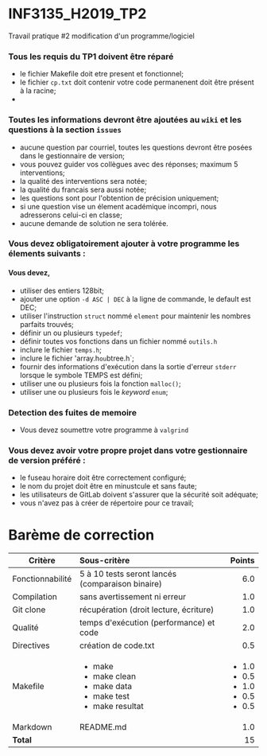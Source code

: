 # INF3135_H2019_TP2
Travail pratique #2 modification d'un programme/logiciel

### Tous les requis du TP1 doivent être réparé
 + le fichier Makefile doit etre present et fonctionnel; 
 + le fichier `cp.txt` doit contenir votre code permanenent doit être présent à la racine;
 +

### Toutes les informations devront être ajoutées au `wiki` et les questions à la section `issues`
 + aucune question par courriel, toutes les questions devront être posées dans le gestionnaire de version;
 + vous pouvez guider vos collègues avec des réponses; maximum 5 interventions;
 + la qualité des interventions sera notée;
 + la qualité du francais sera aussi notée;
 + les questions sont pour l'obtention de précision uniquement;
 + si une question vise un élement académique incompri, nous adresserons celui-ci en classe;
 + aucune demande de solution ne sera tolérée.

### Vous devez obligatoirement ajouter à votre programme les élements suivants :
#### Vous devez,
+ utiliser des entiers 128bit;
+ ajouter une option `-d ASC | DEC` à la ligne de commande, le default est DEC;
+ utiliser l'instruction `struct` nommé `element` pour maintenir les nombres parfaits trouvés;
+ définir un ou plusieurs `typedef`;
+ définir toutes vos fonctions dans un fichier nommé `outils.h`
+ inclure le fichier `temps.h`;
+ inclure le fichier 'array.h` ou `btree.h`;
+ fournir des informations d'exécution dans la sortie d'erreur `stderr` lorsque le symbole TEMPS est défini;
+ utiliser une ou plusieurs fois la fonction `malloc()`;
+ utiliser une ou plusieurs fois le _keyword_ `enum`;

### Detection des fuites de memoire
+ Vous devez soumettre votre programme à `valgrind`


### Vous devez avoir votre propre projet dans votre gestionnaire de version préféré :
+ le fuseau horaire doit être correctement configuré;
+ le nom du projet doit être en minustcule et sans faute;
+ les utilisateurs de GitLab doivent s'assurer que la sécurité soit adéquate;
+ vous n'avez pas à créer de répertoire pour ce travail;


# Barème de correction

| Critère | Sous-critère | Points |
| ------- |:------------ | ------:|
| Fonctionnabilité  | 5 à 10 tests seront lancés (comparaison binaire) | 6.0 |
| Compilation       | sans avertissement ni erreur                     | 1.0 |
| Git clone         | récupération (droit lecture, écriture)           | 1.0 |
| Qualité           | temps d'exécution (performance) et code          | 2.0 |
| Directives        | création de code.txt                             | 0.5 |
| Makefile          | <ul><li>make</li><li>make clean</li><li>make data</li><li>make test</li><li>make resultat</li></ul> | <ul><li>1.0</li><li>0.5</li><li>1.0</li><li>0.5</li><li>0.5</li></ul> |
| Markdown          | README.md                                        | 1.0 |
| **Total**         |                                                  |  15 |

